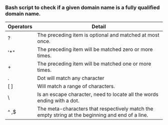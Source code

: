 ### Bash script to check if a given domain name is a fully qualified domain name.


Operators | Detail
----------| ------
?    |   The preceding item is optional and matched at most once.
'*"    |   The preceding item will be matched zero or more times.
+    |   The preceding item will be matched one or more times.
.    |   Dot will match any character
[ ]  |   Will match a range of characters.
\    |   Is an escape character, need to locate all the words ending with a dot.
^ ,$ |   The meta-characters that respectively match the empty string at the beginning and end  of a line.

